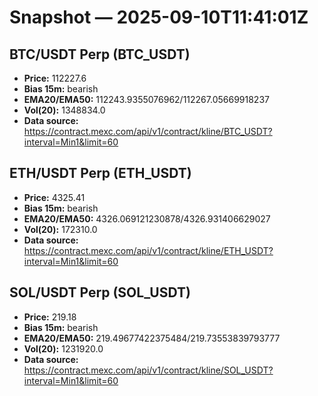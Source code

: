 # Snapshot — 2025-09-10T11:41:01Z

## BTC/USDT Perp (BTC_USDT)
- **Price:** 112227.6
- **Bias 15m:** bearish
- **EMA20/EMA50:** 112243.9355076962/112267.05669918237
- **Vol(20):** 1348834.0
- **Data source:** https://contract.mexc.com/api/v1/contract/kline/BTC_USDT?interval=Min1&limit=60

## ETH/USDT Perp (ETH_USDT)
- **Price:** 4325.41
- **Bias 15m:** bearish
- **EMA20/EMA50:** 4326.069121230878/4326.931406629027
- **Vol(20):** 172310.0
- **Data source:** https://contract.mexc.com/api/v1/contract/kline/ETH_USDT?interval=Min1&limit=60

## SOL/USDT Perp (SOL_USDT)
- **Price:** 219.18
- **Bias 15m:** bearish
- **EMA20/EMA50:** 219.49677422375484/219.73553839793777
- **Vol(20):** 1231920.0
- **Data source:** https://contract.mexc.com/api/v1/contract/kline/SOL_USDT?interval=Min1&limit=60
